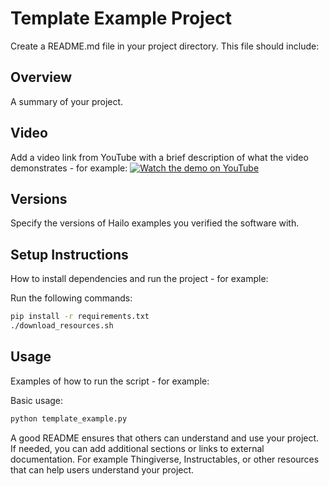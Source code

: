 # Template Example Project
Create a README.md file in your project directory. This file should include:

## Overview
A summary of your project.

## Video
Add a video link from YouTube with a brief description of what the video demonstrates - for example:
[![Watch the demo on YouTube](https://img.youtube.com/vi/XXizBHtCLew/0.jpg)](https://youtu.be/XXizBHtCLew)

## Versions
Specify the versions of Hailo examples you verified the software with.

## Setup Instructions
How to install dependencies and run the project - for example:

Run the following commands:
```bash
pip install -r requirements.txt
./download_resources.sh
```

## Usage
Examples of how to run the script - for example:

Basic usage:
```bash
python template_example.py
```

A good README ensures that others can understand and use your project.
If needed, you can add additional sections or links to external documentation.
For example Thingiverse, Instructables, or other resources that can help users understand your project.